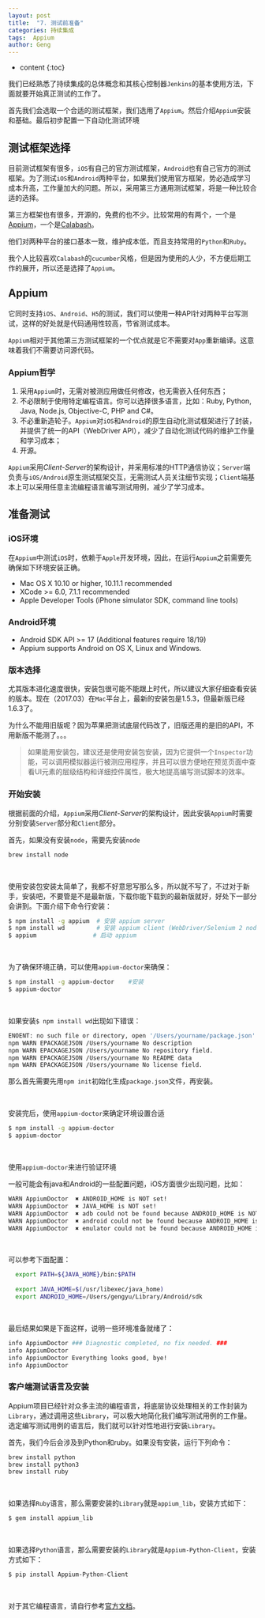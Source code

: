 ```yaml
---
layout: post
title:  "7. 测试前准备"
categories: 持续集成
tags:  Appium
author: Geng
---
```


* content
{:toc}


我们已经熟悉了持续集成的总体概念和其核心控制器`Jenkins`的基本使用方法，下面就要开始真正测试的工作了。

首先我们会选取一个合适的测试框架，我们选用了`Appium`。然后介绍`Appium`安装和基础。最后初步配置一下自动化测试环境





## 测试框架选择
目前测试框架有很多，`iOS`有自己的官方测试框架，`Android`也有自己官方的测试框架。为了测试`iOS`和`Android`两种平台，如果我们使用官方框架，势必造成学习成本升高，工作量加大的问题。所以，采用第三方通用测试框架，将是一种比较合适的选择。

第三方框架也有很多，开源的，免费的也不少。比较常用的有两个，一个是[Appium](http://appium.io/)，一个是[Calabash](http://calaba.sh/)。

他们对两种平台的接口基本一致，维护成本低，而且支持常用的`Python`和`Ruby`。

我个人比较喜欢`Calabash`的`cucumber`风格，但是因为使用的人少，不方便后期工作的展开，所以还是选择了`Appium`。

## Appium
它同时支持`iOS`、`Android`、`H5`的测试，我们可以使用一种API针对两种平台写测试，这样的好处就是代码通用性较高，节省测试成本。

`Appium`相对于其他第三方测试框架的一个优点就是它不需要对`App`重新编译。这意味着我们不需要访问源代码。

### Appium哲学
1. 采用`Appium`时，无需对被测应用做任何修改，也无需嵌入任何东西；
2. 不必限制于使用特定编程语言。你可以选择很多语言，比如：Ruby, Python, Java, Node.js, Objective-C, PHP and C#。
3. 不必重新造轮子。`Appium`对`iOS`和`Android`的原生自动化测试框架进行了封装，并提供了统一的API（WebDriver API），减少了自动化测试代码的维护工作量和学习成本；
4. 开源。

`Appium`采用*Client-Server*的架构设计，并采用标准的HTTP通信协议；`Server`端负责与`iOS/Android`原生测试框架交互，无需测试人员关注细节实现；`Client`端基本上可以采用任意主流编程语言编写测试用例，减少了学习成本。

## 准备测试

### iOS环境
在`Appium`中测试`iOS`时，依赖于`Apple`开发环境，因此，在运行`Appium`之前需要先确保如下环境安装正确。
* Mac OS X 10.10 or higher, 10.11.1 recommended
* XCode >= 6.0, 7.1.1 recommended
* Apple Developer Tools (iPhone simulator SDK, command line tools)

### Android环境
* Android SDK API >= 17 (Additional features require 18/19)
* Appium supports Android on OS X, Linux and Windows. 

### 版本选择
尤其版本进化速度很快，安装包很可能不能跟上时代，所以建议大家仔细查看安装的版本。现在（2017.03）在`Mac`平台上，最新的安装包是1.5.3，但最新版已经1.6.3了。

为什么不能用旧版呢？因为苹果把测试底层代码改了，旧版还用的是旧的API，不用新版不能测了。。。

> 如果能用安装包，建议还是使用安装包安装，因为它提供一个`Inspector`功能，可以调用模拟器运行被测应用程序，并且可以很方便地在预览页面中查看UI元素的层级结构和详细控件属性，极大地提高编写测试脚本的效率。

### 开始安装
根据前面的介绍，`Appium`采用*Client-Server*的架构设计，因此安装`Appium`时需要分别安装`Server`部分和`Client`部分。


首先，如果没有安装`node`，需要先安装`node`
```bash
brew install node
```
<br>

使用安装包安装太简单了，我都不好意思写那么多，所以就不写了，不过对于新手，安装吧，不要管是不是最新版，下载你能下载到的最新版就好，好处下一部分会讲到。下面介绍下命令行安装：

```bash
$ npm install -g appium  # 安装 appium server
$ npm install wd         # 安装 appium client (WebDriver/Selenium 2 node.js client)
$ appium                # 启动 appium
```
<br>

为了确保环境正确，可以使用`appium-doctor`来确保：
```bash
$ npm install -g appium-doctor    #安装
$ appium-doctor
```
<br>

如果安装`$ npm install wd`出现如下错误：
```bash
ENOENT: no such file or directory, open '/Users/yourname/package.json'
npm WARN EPACKAGEJSON /Users/yourname No description
npm WARN EPACKAGEJSON /Users/yourname No repository field.
npm WARN EPACKAGEJSON /Users/yourname No README data
npm WARN EPACKAGEJSON /Users/yourname No license field.
```

那么首先需要先用`npm init`初始化生成`package.json`文件，再安装。

<br>


安装完后，使用`appium-doctor`来确定环境设置合适
```bash
$ npm install -g appium-doctor
$ appium-doctor
```
<br>


使用`appium-doctor`来进行验证环境

一般可能会有java和Android的一些配置问题，iOS方面很少出现问题，比如：
```bash
WARN AppiumDoctor  ✖ ANDROID_HOME is NOT set!
WARN AppiumDoctor  ✖ JAVA_HOME is NOT set!
WARN AppiumDoctor  ✖ adb could not be found because ANDROID_HOME is NOT set!
WARN AppiumDoctor  ✖ android could not be found because ANDROID_HOME is NOT set!
WARN AppiumDoctor  ✖ emulator could not be found because ANDROID_HOME is NOT set!
```
<br>

可以参考下面配置：
```bash
  export PATH=${JAVA_HOME}/bin:$PATH
 
  export JAVA_HOME=$(/usr/libexec/java_home)
  export ANDROID_HOME=/Users/gengyu/Library/Android/sdk
  ```
 <br> 

最后结果如果是下面这样，说明一些环境准备就绪了：
```bash
info AppiumDoctor ### Diagnostic completed, no fix needed. ###
info AppiumDoctor 
info AppiumDoctor Everything looks good, bye!
info AppiumDoctor 
```

### 客户端测试语言及安装
Appium项目已经针对众多主流的编程语言，将底层协议处理相关的工作封装为`Library`，通过调用这些`Library`，可以极大地简化我们编写测试用例的工作量。
选定编写测试用例的语言后，我们就可以针对性地进行安装`Library`。
<br>

首先，我们今后会涉及到Python和ruby。如果没有安装，运行下列命令：

```bash
brew install python
brew install python3
brew install ruby
```
<br>

如果选择`Ruby`语言，那么需要安装的`Library`就是`appium_lib`，安装方式如下：

```bash
$ gem install appium_lib
```
<br>

如果选择`Python`语言，那么需要安装的`Library`就是`Appium-Python-Client`，安装方式如下：
```bash
$ pip install Appium-Python-Client
```
<br>

对于其它编程语言，请自行参考[官方文档](http://appium.io/)。
